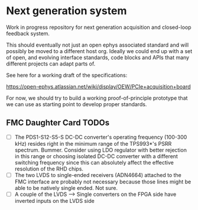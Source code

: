 # Next generation system
Work in progress repository for next generation acquisition and closed-loop
feedback system.

This should eventually not just an open ephys associated standard and will
possibly be moved to a different host org. Ideally we could end up with a set
of open, and evolving interface standards, code blocks and APIs that many
different projects can adapt parts of.

See here for a working draft of the specifications:

https://open-ephys.atlassian.net/wiki/display/OEW/PCIe+acquisition+board

For now, we should try to build a working proof-of-principle prototype that we
can use as starting point to develop proper standards.

## FMC Daughter Card TODOs

- [ ] The PDS1-S12-S5-S DC-DC converter's operating frequency (100-300 kHz)
  resides right in the minimum range of the TPS993\*'s PSRR spectrum. Bummer.
  Consider using LDO regulator with better rejection in this range  or choosing
  isolated DC-DC converter with a different switching frequency since this can
  absolutely affect the effective resolution of the RHD chips.
- [ ] The two LVDS to single-ended receivers (ADN4664) attached to the FMC
  interface are probably not necessary because those lines might be able to be
  natively single ended. Not sure.
- [ ] A couple of the LVDS --> Single converters on the FPGA side have inverted
  inputs on the LVDS side
